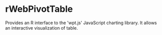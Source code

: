 # rWebPivotTable
Provides an R interface to the 'wpt.js' JavaScript charting     library. It allows an interactive visualization of table.
